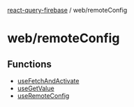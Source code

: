 [react-query-firebase](../../modules.md) / web/remoteConfig

# web/remoteConfig

## Functions

- [useFetchAndActivate](functions/useFetchAndActivate.md)
- [useGetValue](functions/useGetValue.md)
- [useRemoteConfig](functions/useRemoteConfig.md)
